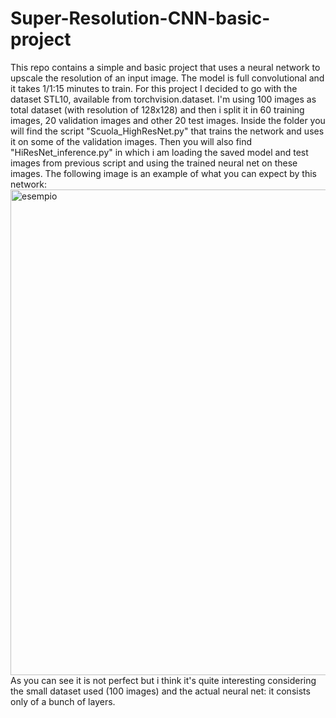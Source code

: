 # Super-Resolution-CNN-basic-project
This repo contains a simple and basic project that uses a neural network to upscale the resolution of an input image. The model is full convolutional and it takes 1/1:15 minutes to train. For this project I decided to go with the dataset STL10, available from torchvision.dataset. I'm using 100 images as total dataset (with resolution of 128x128) and then i split it in 60 training images, 20 validation images and other 20 test images. Inside the folder you will find the script "Scuola_HighResNet.py" that trains the network and uses it on some of the validation images. Then you will also find "HiResNet_inference.py" in which i am loading the saved model and test images from previous script and using the trained neural net on these images.
The following image is an example of what you can expect by this network:
<img width="1172" height="777" alt="esempio" src="https://github.com/user-attachments/assets/cf9a957f-2b35-43ab-b686-1f3a7f254dbd" />
As you can see it is not perfect but i think it's quite interesting considering the small dataset used (100 images) and the actual neural net: it consists only of a bunch of layers.
